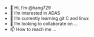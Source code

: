 - 👋 Hi, I’m @hang729
- 👀 I’m interested in ADAS
- 🌱 I’m currently learning git C and linux 
- 💞️ I’m looking to collaborate on ...
- 📫 How to reach me ... 

<!---
hang729/hang729 is a ✨ special ✨ repository because its `README.md` (this file) appears on your GitHub profile.
You can click the Preview link to take a look at your changes.
--->

